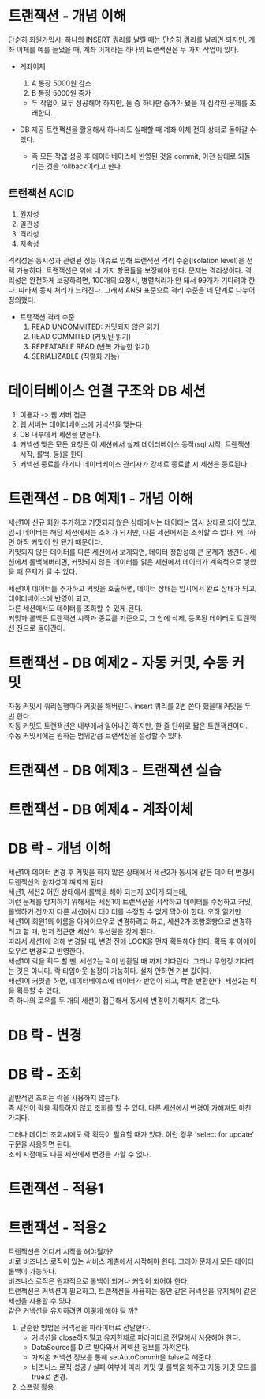 # 트랜잭션 - 개념 이해 
단순히 회원가입시, 하나의 INSERT 쿼리를 날릴 때는 단순히 쿼리를 날리면 되지만, 계좌 이체를 예를 들었을 때, 계좌 이체라는 하나의 트랜잭션은 두 가지 작업이 있다. 

- 계좌이체
  1. A 통장 5000원 감소
  2. B 통장 5000원 증가
  - 두 작업이 모두 성공해야 하지만, 둘 중 하나만 증가가 됐을 때 심각한 문제를 초래한다. 

- DB 제공 트랜잭션을 활용해서 하나라도 실패할 때 계좌 이체 전의 상태로 돌아갈 수 있다.
  - 즉 모든 작업 성공 후 데이터베이스에 반영된 것을 commit, 이전 상태로 되돌리는 것을 rollback이라고 한다.

## 트랜잭션 ACID
1. 원자성
2. 일관성
3. 격리성
4. 지속성

격리성은 동시성과 관련된 성능 이슈로 인해 트랜잭션 격리 수준(Isolation level)을 선택 가능하다.
트랜잭션은 위에 네 가지 항목들을 보장해야 한다.
문제는 격리성이다. 격리성은 완전하게 보장하려면, 100개의 요청시, 병렬처리가 안 돼서 99개가 기다려야 한다.
따라서 동시 처리가 느려진다. 그래서 ANSI 표준으로 격리 수준을 네 단계로 나누어 정의했다.

- 트랜잭션 격리 수준
  1. READ UNCOMMITED: 커밋되지 않은 읽기
  2. READ COMMITED (커밋된 읽기)
  3. REPEATABLE READ (반복 가능한 읽기)
  4. SERIALIZABLE (직렬화 가능)

# 데이터베이스 연결 구조와 DB 세션
1. 이용자 -> 웹 서버 접근
2. 웹 서버는 데이터베이스에 커넥션을 맺는다
3. DB 내부에서 세션을 만든다.
4. 커넥션 맺은 모든 요청은 이 세션에서 실제 데이터베이스 동작(sql 시작, 트랜잭션 시작, 롤백, 등)을 한다.
5. 커넥션 종료를 하거나 데이터베이스 관리자가 강제로 종료할 시 세션은 종료된다.


# 트랜잭션 - DB 예제1 - 개념 이해
세션1이 신규 회원 추가하고 커밋되지 않은 상태에서는 데이터는 임시 상태로 되어 있고, 
임시 데이터는 해당 세션에서는 조회가 되지만, 다른 세션에서는 조회할 수 없다. 
왜냐하면 아직 커밋이 안 됐기 때문이다.  
커밋되지 않은 데이터를 다른 세션에서 보게되면, 데이터 정합성에 큰 문제가 생긴다. 세션에서 롤백해버리면,
커밋되지 않은 데이터를 읽은 세션에서 데이터가 계속적으로 쌓였을 때 문제가 될 수 있다.  
  
세션1이 데이터를 추가하고 커밋을 호출하면, 데이터 상태는 임시에서 완료 상태가 되고, 데이터베이스에 반영이 되고,  
다른 세션에서도 데이터를 조회할 수 있게 된다.  
커밋과 롤백은 트랜잭션 시작과 종료를 기준으로, 그 안에 삭제, 등록된 데이터도 트랜잭션 전으로 돌아간다.  


# 트랜잭션 - DB 예제2 - 자동 커밋, 수동 커밋
자동 커밋시 쿼리실행마다 커밋을 해버린다. insert 쿼리를 2번 쓴다 했을때 커밋을 두 번 한다.  
자동 커밋도 트랜잭션은 내부에서 일어나긴 하지만, 한 줄 단위로 짧은 트랜잭션이다.  
수동 커밋시에는 원하는 범위만큼 트랜잭션을 설정할 수 있다.  

# 트랜잭션 - DB 예제3 - 트랜잭션 실습

# 트랜잭션 - DB 예제4 - 계좌이체

# DB 락 - 개념 이해
세션1이 데이터 변경 후 커밋을 하지 않은 상태에서 세션2가 동시에 같은 데이터 변경시 트랜잭션의 원자성이 꺠지게 된다.  
세션1, 세션2 어떤 상태에서 롤백을 해야 되는지 꼬이게 되는데,  
이런 문제를 방지하기 위해서는 세션1이 트랜잭션을 시작하고 데이터를 수정하고 커밋, 롤백하기 전까지 다른 세션에서 데이터를 수정할 수 없게 막아야 한다. 오직 읽기만  
세션1이 회원1의 이름을 아에이오우로 변경하려고 하고, 세션2가 호빵호빵으로 변경하려고 할 때, 먼저 접근한 세션이 우선권을 갖게 된다.  
따라서 세션1에 의해 변경될 때, 변경 전에 LOCK을 먼저 획득해야 한다. 획득 후 아에이오우로 변경되고 반영한다.  
세션1이 락을 획득 할 땐, 세션2는 락이 반환될 때 까지 기다린다. 그러나 무한정 기다리는 것은 아니다. 락 타임아웃 설정이 가능하다. 설저 안하면 기본 값이다.  
세션1이 커밋을 하면, 데이터베이스에 데이터가 반영이 되고, 락을 반환한다. 세션2는 락을 획득할 수 있다.  
즉 하나의 로우를 두 개의 세션이 접근해서 동시에 변경이 가해지지 않는다.

# DB 락 - 변경

# DB 락 - 조회
일반적인 조회는 락을 사용하지 않는다.  
즉 세션이 락을 획득하지 않고 조회를 할 수 있다. 다른 세션에서 변경이 가해져도 마찬가지다.  

그러나 데이터 조회시에도 락 획득이 필요할 때가 있다. 이런 경우 'select for update' 구문을 사용하면 된다.  
조회 시점에도 다른 세션에서 변경을 가할 수 없다.  

# 트랜잭션 - 적용1

# 트랜잭션 - 적용2
트랜잭션은 어디서 시작을 해야될까?  
바로 비즈니스 로직이 있는 서비스 계층에서 시작해야 한다. 그래야 문제시 모든 데이터 롤백이 가능하다.  
비즈니스 로직은 원자적으로 롤백이 되거나 커밋이 되어야 한다.  
트랜잭션은 커넥션이 필요하고, 트랜잭션을 사용하는 동안 같은 커넥션을 유지해야 같은 세션을 사용할 수 있다.  
같은 커넥션을 유지하려면 어떻게 해야 될 까?  
1. 단순한 방법은 커넥션을 파라미터로 전달한다.
   - 커넥션을 close하지말고 유지한채로 파라미터로 전달해서 사용해야 한다.
   - DataSource를 DI로 받아와서 커넥션 정보를 가져온다.
   - 가져온 커넥션 정보를 통해 setAutoCommit을 false로 해준다.
   - 비즈니스 로직 성공 / 실패 여부에 따라 커밋 및 롤백을 해주고 자동 커밋 모드를 true로 변경.
2. 스프링 활용














